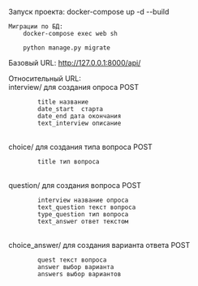 Запуск проекта:
    docker-compose up -d --build

    Миграции по БД:
        docker-compose exec web sh
        
        python manage.py migrate

Базовый URL:
    http://127.0.0.1:8000/api/

Относительный URL:    
        interview/ для создания опроса
            POST

            title название
            date_start  старта
            date_end дата окончания
            text_interview описание
\
        choice/ для создания типа вопроса
            POST

            title тип вопроса
\
        question/ для создания вопроса
            POST
                        
            interview название опроса
            text_question текст вопроса
            type_question тип вопроса
            text_answer ответ текстом
\
        choice_answer/ для создания варианта ответа
            POST

            quest текст вопроса
            answer выбор варианта
            answers выбор вариантов
